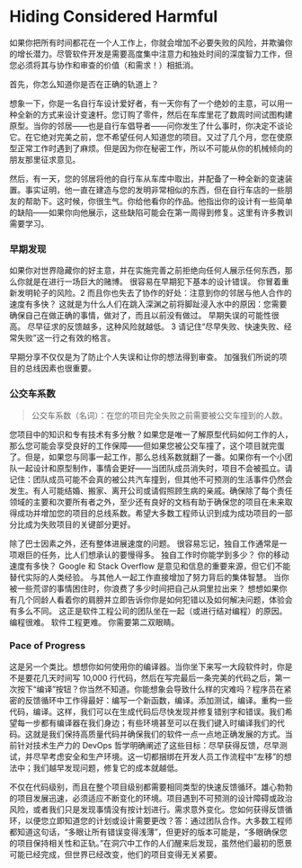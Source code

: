 # Hiding Considered Harmful

如果你把所有时间都花在一个人工作上，你就会增加不必要失败的风险，并欺骗你的增长潜力。尽管软件开发是需要高度集中注意力和独处时间的深度智力工作，但您必须将其与协作和审查的价值（和需求！）相抵消。

首先，你怎么知道你是否在正确的轨道上？

想象一下，你是一名自行车设计爱好者，有一天你有了一个绝妙的主意，可以用一种全新的方式来设计变速杆。您订购了零件，然后在车库里花了数周时间试图构建原型。当你的邻居——也是自行车倡导者——问你发生了什么事时，你决定不谈论它。在它绝对完美之前，您不希望任何人知道您的项目。又过了几个月，您在使原型正常工作时遇到了麻烦。但是因为你在秘密工作，所以不可能从你的机械倾向的朋友那里征求意见。

然后，有一天，您的邻居将他的自行车从车库中取出，并配备了一种全新的变速装置。事实证明，他一直在建造与您的发明非常相似的东西，但在自行车店的一些朋友的帮助下。这时候，你很生气。你给他看你的作品。他指出你的设计有一些简单的缺陷——如果你向他展示，这些缺陷可能会在第一周得到修复。这里有许多教训需要学习。

### 早期发现

如果你对世界隐藏你的好主意，并在实施完善之前拒绝向任何人展示任何东西，那么你就是在进行一场巨大的赌博。 很容易在早期犯下基本的设计错误。 你冒着重新发明轮子的风险。2 而且你也失去了协作的好处：注意到你的邻居与他人合作的速度有多快？ 这就是为什么人们在跳入深渊之前将脚趾浸入水中的原因：您需要确保自己在做正确的事情，做对了，而且以前没有做过。 早期失误的可能性很高。 尽早征求的反馈越多，这种风险就越低。 3 请记住“尽早失败、快速失败、经常失败”这一行之有效的格言。

早期分享不仅仅是为了防止个人失误和让你的想法得到审查。 加强我们所说的项目的总线因素也很重要。

### 公交车系数

> 公交车系数（名词）：在您的项目完全失败之前需要被公交车撞到的人数。

您项目中的知识和专有技术有多分散？如果您是唯一了解原型代码如何工作的人，那么您可能会享受良好的工作保障——但如果您被公交车撞了，这个项目就完蛋了。但是，如果您与同事一起工作，那么总线系数就翻了一番。如果你有一个小团队一起设计和原型制作，事情会更好——当团队成员消失时，项目不会被孤立。请记住：团队成员可能不会真的被公共汽车撞到，但其他不可预测的生活事件仍然会发生。有人可能结婚、搬家、离开公司或请假照顾生病的亲戚。确保除了每个责任领域的主要和次要所有者之外，至少还有良好的文档有助于确保您的项目在未来取得成功并增加您的项目的总线系数。希望大多数工程师认识到成为成功项目的一部分比成为失败项目的关键部分更好。

除了巴士因素之外，还有整体进展速度的问题。 很容易忘记，独自工作通常是一项艰巨的任务，比人们想承认的要慢得多。 独自工作时你能学到多少？ 你的移动速度有多快？ Google 和 Stack Overflow 是意见和信息的重要来源，但它们不能替代实际的人类经验。 与其他人一起工作直接增加了努力背后的集体智慧。 当你被一些荒谬的事情困住时，你浪费了多少时间把自己从洞里拉出来？ 想想如果你有几个同龄人看着你的肩膀并立即告诉你你是如何犯错以及如何解决问题，体验会有多么不同。 这正是软件工程公司的团队坐在一起（或进行结对编程）的原因。 编程很难。 软件工程更难。 你需要第二双眼睛。

### Pace of Progress

这是另一个类比。想想你如何使用你的编译器。当你坐下来写一大段软件时，你是不是要花几天时间写 10,000 行代码，然后在写完最后一条完美的代码之后，第一次按下“编译”按钮？你当然不知道。你能想象会导致什么样的灾难吗？程序员在紧密的反馈循环中工作得最好：编写一个新函数，编译。添加测试，编译。重构一些代码，编译。这样，我们可以在生成代码后尽快发现并修复错别字和错误。我们希望每一步都有编译器在我们身边；有些环境甚至可以在我们键入时编译我们的代码。这就是我们保持高质量代码并确保我们的软件一点一点地正确发展的方式。当前针对技术生产力的 DevOps 哲学明确阐述了这些目标：尽早获得反馈，尽早测试，并尽早考虑安全和生产环境。这一切都捆绑在开发人员工作流程中“左移”的想法中；我们越早发现问题，修复它的成本就越低。

不仅在代码级别，而且在整个项目级别都需要相同类型的快速反馈循环。雄心勃勃的项目发展迅速，必须适应不断变化的环境。项目遇到不可预测的设计障碍或政治风险，或者我们只是发现事情没有按计划进行。需求意外变化。您如何获得反馈循环，以便您立即知道您的计划或设计需要更改？答：通过团队合作。大多数工程师都知道这句话，“多眼让所有错误变得浅薄”，但更好的版本可能是，“多眼确保您的项目保持相关性和正轨。”在洞穴中工作的人们醒来后发现，虽然他们最初的愿景可能已经完成，但世界已经改变，他们的项目变得无关紧要。
